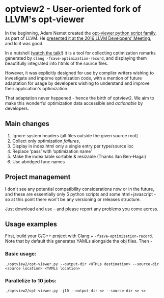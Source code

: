 # optview2 - User-oriented fork of LLVM's opt-viewer
In the beginning, Adam Nemet created the [opt-viewer python script family](https://github.com/llvm/llvm-project/tree/main/llvm/tools/opt-viewer), as part of LLVM. He [presented it at the 2016 LLVM Developers’ Meeting](https://www.youtube.com/watch?v=qq0q1hfzidg), and lo it was good.

In a nutshell ([watch the talk](https://www.youtube.com/watch?v=qq0q1hfzidg)!) it is a tool for collecting optimization remarks generated by `clang -fsave-optimization-record`, and displaying them beautifully integrated into htmls of the source files.

However, it was explicitly designed for use by compiler writers wishing to investigate and imporve optimization code, with a mention of future adaptation for usage by developers wishing to understand and improve their application's optimization.

That adaptation never happened - hence the birth of optview2. We aim to make this wonderful optimization data accessible and _actionable_ by developers.

## Main changes
1) Ignore system headers (all files outside the given source root)
2) Collect only optimization _failures_, 
3) Display in index.html only a single entry per type/source loc
4) Replace ‘pass’ with ‘optimization name’
5) Make the index table sortable & resizable (Thanks Ilan Ben-Hagai)
6) Use abridged func names

## Project management
I don't see any potential compatibility considerations now or in the future, and these are essentially only 5 python scripts and some html+javascript - so at this point there won't be any versioning or releases structure.  

Just download and use - and please report any problems you come across.

## Usage examples
First, build your C/C++ project with Clang + `-fsave-optimization-record`. Note that by default this generates YAMLs alongside the obj files. Then -

### Basic usage:
```
./optview2/opt-viewer.py --output-dir <HTMLs destination> --source-dir <source location> <YAMLs location>
```

### Parallelize to 10 jobs:
```
./optview2/opt-viewer.py -j10 --output-dir <> --source-dir <> <>
```



